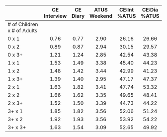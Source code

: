 
|                      | CE<br>Interview |  CE<br>Diary | ATUS<br>Weekend | CE:Int<br>%ATUS | CE:Dia<br>%ATUS |
| -------------------- | :----------: | :----------: | :----------: | :----------: | :----------: |
| # of Children x # of Adults |              |              |              |              |              |
| 0 x 1                |         0.76 |         0.77 |         2.90 |        26.16 |        26.66 |
| 0 x 2                |         0.89 |         0.87 |         2.94 |        30.15 |        29.57 |
| 0 x 3+               |         1.21 |         1.24 |         2.85 |        42.54 |        43.38 |
| 1 x 1                |         1.53 |         1.49 |         3.38 |        45.40 |        44.23 |
| 1 x 2                |         1.48 |         1.42 |         3.44 |        42.99 |        41.23 |
| 1 x 3+               |         1.39 |         1.40 |         2.95 |        47.17 |        47.37 |
| 2 x 1                |         1.63 |         1.82 |         3.41 |        47.74 |        53.32 |
| 2 x 2                |         1.66 |         1.62 |         3.35 |        49.65 |        48.41 |
| 2 x 3+               |         1.52 |         1.50 |         3.39 |        44.73 |        44.22 |
| 3+ x 1               |         1.85 |         1.82 |         3.56 |        52.06 |        51.24 |
| 3+ x 2               |         1.92 |         1.93 |         3.56 |        53.92 |        54.22 |
| 3+ x 3+              |         1.63 |         1.54 |         3.09 |        52.65 |        49.92 |

